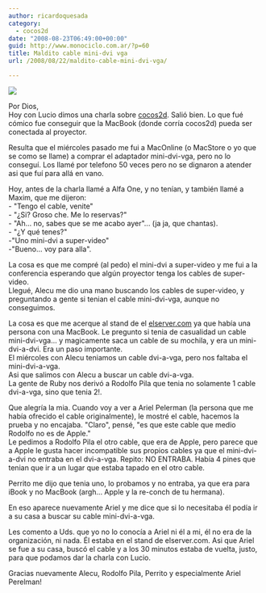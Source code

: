 ```yaml
---
author: ricardoquesada
category:
  - cocos2d
date: "2008-08-23T06:49:00+00:00"
guid: http://www.monociclo.com.ar/?p=60
title: Maldito cable mini-dvi vga
url: /2008/08/22/maldito-cable-mini-dvi-vga/

---
```

[![](http://upload.wikimedia.org/wikipedia/commons/thumb/f/ff/Apple-minidvi-vga.JPG/800px-Apple-minidvi-vga.JPG)](http://upload.wikimedia.org/wikipedia/commons/thumb/f/ff/Apple-minidvi-vga.JPG/800px-Apple-minidvi-vga.JPG)

Por Dios,  
Hoy con Lucio dimos una charla sobre [cocos2d](http://cocos2d.org/). Salió bien. Lo que fué cómico fue conseguir que la MacBook (donde corría cocos2d) pueda ser conectada al proyector.

Resulta que el miércoles pasado me fui a MacOnline (o MacStore o yo que se como se llame) a comprar el adaptador mini-dvi-vga, pero no lo conseguí. Los llamé por telefono 50 veces pero no se dignaron a atender asi que fuí para allá en vano.

Hoy, antes de la charla llamé a Alfa One, y no tenían, y también llamé a Maxim, que me dijeron:  
\- "Tengo el cable, venite"  
\- "¿Si? Groso che. Me lo reservas?"  
\- "Ah... no, sabes que se me acabo ayer"... (ja ja, que chantas).  
\- "¿Y qué tenes?"  
-"Uno mini-dvi a super-video"  
-"Bueno... voy para alla".

La cosa es que me compré (al pedo) el mini-dvi a super-video y me fui a la conferencia esperando que algún proyector tenga los cables de super-video.  
Llegué, Alecu me dio una mano buscando los cables de super-video, y preguntando a gente si tenian el cable mini-dvi-vga, aunque no conseguimos.

La cosa es que me acerque al stand de el [elserver.com](http://elserver.com/) ya que había una persona con una MacBook. Le pregunto si tenia de casualidad un cable mini-dvi-vga... y magicamente saca un cable de su mochila, y era un mini-dvi-a-dvi. Era un paso importante.  
El miércoles con Alecu teniamos un cable dvi-a-vga, pero nos faltaba el mini-dvi-a-vga.  
Asi que salimos con Alecu a buscar un cable dvi-a-vga.  
La gente de Ruby nos derivó a Rodolfo Pila que tenia no solamente 1 cable dvi-a-vga, sino que tenia 2!.

Que alegría la mia. Cuando voy a ver a Ariel Pelerman (la persona que me había ofrecido el cable originalmente), le mostré el cable, hacemos la prueba y no encajaba. "Claro", pensé, "es que este cable que medio Rodolfo no es de Apple."  
Le pedimos a Rodolfo Pila el otro cable, que era de Apple, pero parece que a Apple le gusta hacer incompatible sus propios cables ya que el mini-dvi-a-dvi no entraba en el dvi-a-vga. Repito: NO ENTRABA. Había 4 pines que tenian que ir a un lugar que estaba tapado en el otro cable.

Perrito me dijo que tenia uno, lo probamos y no entraba, ya que era para iBook y no MacBook (argh... Apple y la re-conch de tu hermana).

En eso aparece nuevamente Ariel y me dice que si lo necesitaba él podía ir a su casa a buscar su cable mini-dvi-a-vga.

Les comento a Uds. que yo no lo conocía a Ariel ni él a mi, él no era de la organización, ni nada. Él estaba en el stand de elserver.com. Asi que Ariel se fue a su casa, buscó el cable y a los 30 minutos estaba de vuelta, justo, para que podamos dar la charla con Lucio.

Gracias nuevamente Alecu, Rodolfo Pila, Perrito y especialmente Ariel Perelman!
